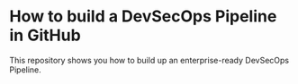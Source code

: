 # How to build a DevSecOps Pipeline in GitHub

This repository shows you how to build up an enterprise-ready DevSecOps Pipeline.
